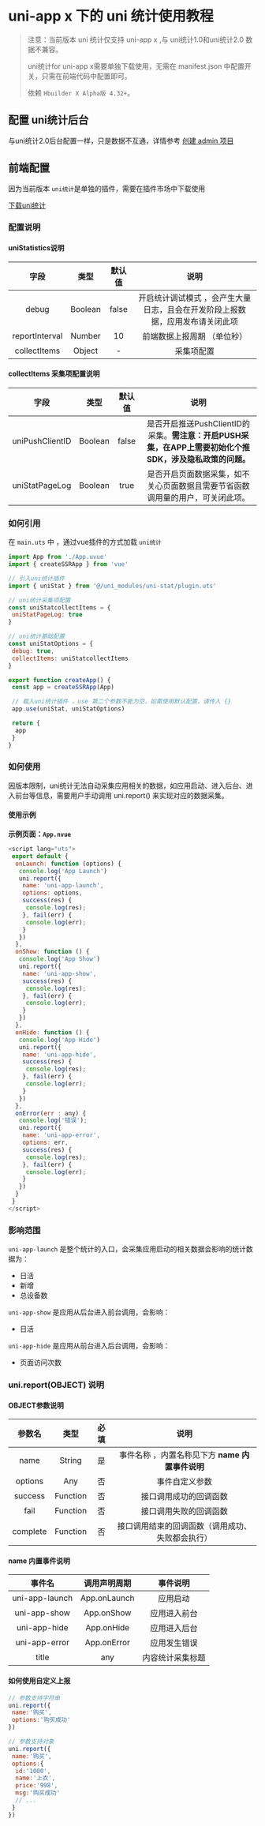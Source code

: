 # uni-app x 下的 uni 统计使用教程
>
> 注意：当前版本 uni 统计仅支持 uni-app x ,与 uni统计1.0和uni统计2.0 数据不兼容。
>
> uni统计for uni-app x需要单独下载使用，无需在 manifest.json 中配置开关，只需在前端代码中配置即可。
>
> 依赖 `Hbuilder X Alpha版 4.32+`。

## 配置 uni统计后台

与uni统计2.0后台配置一样，只是数据不互通，详情参考 [创建 admin 项目](https://uniapp.dcloud.net.cn/uni-stat-v2.html#%E5%90%8E%E5%8F%B0%E6%8A%A5%E8%A1%A8%E9%85%8D%E7%BD%AE)

## 前端配置

因为当前版本 `uni统计`是单独的插件，需要在插件市场中下载使用

[下载uni统计](https://ext.dcloud.net.cn/plugin?name=uni-stat)

### 配置说明

#### uniStatistics说明

|字段      | 类型   | 默认值     | 说明                               |
|:-:      |:-:   |:-:      |:-:                               |
|debug     | Boolean |false  |开启统计调试模式 ，会产生大量日志，且会在开发阶段上报数据，应用发布请关闭此项 |
|reportInterval | Number |10        |前端数据上报周期 （单位秒）                    |
|collectItems  |Object  |-       |采集项配置          |

#### collectItems 采集项配置说明

|字段 |类型| 默认值  |说明|
|:-:|:-: |:-:     |:-:|
|uniPushClientID| Boolean |false |是否开启推送PushClientID的采集。**需注意：开启PUSH采集，在APP上需要初始化个推SDK，涉及隐私政策的问题。**|
|uniStatPageLog| Boolean |true |是否开启页面数据采集，如不关心页面数据且需要节省函数调用量的用户，可关闭此项。|

### 如何引用

在 `main.uts` 中 ，通过vue插件的方式加载 `uni统计`

```js
import App from './App.uvue'
import { createSSRApp } from 'vue'

// 引入uni统计插件
import { uniStat } from '@/uni_modules/uni-stat/plugin.uts'

// uni统计采集项配置
const uniStatcollectItems = {
 uniStatPageLog: true
}

// uni统计基础配置
const uniStatOptions = {
 debug: true,
 collectItems: uniStatcollectItems
}

export function createApp() {
 const app = createSSRApp(App)

 // 载入uni统计插件 ，use 第二个参数不能为空，如需使用默认配置，请传入 {}
 app.use(uniStat, uniStatOptions)

 return {
  app
 }
}

```

### 如何使用

因版本限制，uni统计无法自动采集应用相关的数据，如应用启动、进入后台、进入前台等信息，需要用户手动调用 uni.report() 来实现对应的数据采集。

#### 使用示例

**示例页面：`App.nvue`**

```js
<script lang="uts">
 export default {
  onLaunch: function (options) {
   console.log('App Launch')
   uni.report({
    name: 'uni-app-launch',
    options: options,
    success(res) {
     console.log(res);
    }, fail(err) {
     console.log(err);
    }
   })
  },
  onShow: function () {
   console.log('App Show')
   uni.report({
    name: 'uni-app-show',
    success(res) {
     console.log(res);
    }, fail(err) {
     console.log(err);
    }
   })
  },
  onHide: function () {
   console.log('App Hide')
   uni.report({
    name: 'uni-app-hide',
    success(res) {
     console.log(res);
    }, fail(err) {
     console.log(err);
    }
   })
  },
  onError(err : any) {
   console.log('错误');
   uni.report({
    name: 'uni-app-error',
    options: err,
    success(res) {
     console.log(res);
    }, fail(err) {
     console.log(err);
    }
   })
  }
 }
</script>

```

### 影响范围

`uni-app-launch` 是整个统计的入口，会采集应用启动的相关数据会影响的统计数据为：

- 日活
- 新增
- 总设备数

`uni-app-show` 是应用从后台进入前台调用，会影响：

- 日活

`uni-app-hide` 是应用从前台进入后台调用，会影响：

- 页面访问次数

### uni.report(OBJECT) 说明

#### OBJECT参数说明

|参数名  |类型   |必填 |说明                   |
|:-:   |:-:   |:-: |:-:                   |
|name   | String | 是  |事件名称 ，内置名称见下方 **name 内置事件说明** |
|options | Any   | 否  |事件自定义参数               |
|success | Function| 否  |接口调用成功的回调函数            |
|fail   |Function | 否  |接口调用失败的回调函数            |
|complete | Function| 否  |接口调用结束的回调函数（调用成功、失败都会执行） |

#### name 内置事件说明

|事件名     |调用声明周期  |事件说明     |
|:-:      |:-:     |:-:      |
|uni-app-launch | App.onLaunch| 应用启动    |
|uni-app-show  | App.onShow | 应用进入前台  |
|uni-app-hide  | App.onHide | 应用进入后台  |
|uni-app-error | App.onError | 应用发生错误  |
|title     | any     | 内容统计采集标题 |

#### 如何使用自定义上报

```js
// 参数支持字符串
uni.report({
 name:'购买',
 options:'购买成功'
})

// 参数支持对象
uni.report({
 name:'购买',
 options:{
  id:'1000',
  name:'上衣',
  price:'998',
  msg:'购买成功'
  // ...
 }
})

```
